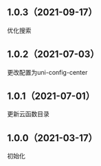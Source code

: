 ## 1.0.3（2021-09-17）
优化搜索
## 1.0.2（2021-07-03）
更改配置为uni-config-center
## 1.0.1（2021-07-01）
更新云函数目录
## 1.0.0（2021-03-17）
初始化
